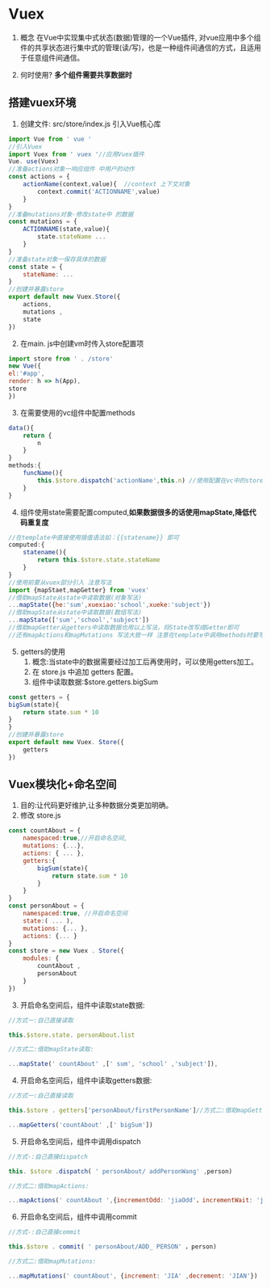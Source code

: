 # Vuex

1. 概念
在Vue中实现集中式状态(数据)管理的一个Vue插件, 对vue应用中多个组件的共享状态进行集中式的管理(读/写)，也是一种组件间通信的方式，且适用于任意组件间通信。

2. 何时使用?  **多个组件需要共享数据时**

## 搭建vuex环境
1. 创建文件: src/store/index.js 引入Vue核心库
```js
import Vue from ' vue '
//引入Vuex
import Vuex from ' vuex '//应用Vuex插件
Vue. use(Vuex)
//准备actions对象一响应组件 中用户的动作
const actions = {
    actionName(context,value){  //context 上下文对象
        context.commit('ACTIONNAME',value)
    }
}
//准备mutations对象-修改state中 的数据
const mutations = {
    ACTIONNAME(state,value){
        state.stateName ...
    }
}
//准备state对象一保存具体的数据
const state = {
    stateName: ...
}
//创建并暴露store
export default new Vuex.Store({
    actions,
    mutations ,
    state
})
```
2. 在main. js中创建vm时传入store配置项
```js
import store from ' . /store'
new Vue({
el:'#app',
render: h => h(App),
store
})
```
3. 在需要使用的vc组件中配置methods
```js
data(){
    return {
        n
    }
}
methods:{
    funcName(){
        this.$store.dispatch('actionName',this.n) //使用配置在vc中的store，调用dispatch方法
    }
}
```
4. 组件使用state需要配置computed,**如果数据很多的话使用mapState,降低代码重复度**
```js
//在template中直接使用插值语法如：{{statename}} 即可
computed:{
    statename(){
        return this.$store.state.stateName
    }
}
//使用前要从vuex部分引入 注意写法
import {mapStaet,mapGetter} from 'vuex'
//借助mapState从state中读取数据(对象写法)
...mapState({he:'sum',xuexiao:'school',xueke:'subject'})
//借助mapState从state中读取数据(数组写法)
...mapState(['sum','school','subject'])
//借助mapGetter从getters中读取数据也用以上写法，将State改写成Getter即可
//还有mapActions和mapMutations 写法大致一样 注意在template中调用methods时要写入参数
```
5. getters的使用
    1. 概念:当state中的数据需要经过加工后再使用时，可以使用getters加工。
    2. 在 store.js 中追加 getters 配置。
    3. 组件中读取数据:$store.getters.bigSum
```js
const getters = {
bigSum(state){
    return state.sum * 10
}
}
//创建并暴露store
export default new Vuex. Store({
    getters
})
```
## Vuex模块化+命名空间

1. 目的:让代码更好维护,让多种数据分类更加明确。
2. 修改 store.js
```js
const countAbout = {
    namespaced:true,//开启命名空间,
    mutations: {...},
    actions: { ... },
    getters:{
        bigSum(state){
            return state.sum * 10
        }
    }
}
const personAbout = {
    namespaced:true, //开启命名空间
    state:( ... ),
    mutations: {... },
    actions: {... }
}
const store = new Vuex . Store({
    modules: {
        countAbout ,
        personAbout
    }
})
```
3. 开启命名空间后，组件中读取state数据:
```js
//方式一:自己直接读取

this.$store.state. personAbout.list

//方式二:借助mapState读取:

...mapState(' countAbout' ,[' sum', 'school' ,'subject']),
```
4. 开启命名空间后，组件中读取getters数据:
```js
//方式一:自己直接读取

this.$store . getters['personAbout/firstPersonName']//方式二:借助mapGetters读取:

...mapGetters('countAbout' ,[' bigSum'])
```
5. 开启命名空间后，组件中调用dispatch
```js
//方式-:自己直接dispatch

this. $store .dispatch( ' personAbout/ addPersonWang' ,person)

//方式二:借助mapActions:

...mapActions(' countAbout ',{incrementOdd: 'jiaOdd'，incrementWait: 'jiaWait'})
```
6. 开启命名空间后，组件中调用commit
```js
//方式-:自己直接commit

this.$store . commit( ' personAbout/ADD_ PERSON' ，person)

//方式二:借助mapMutations:

...mapMutations(' countAbout', {increment: 'JIA' ,decrement: 'JIAN'})
```
